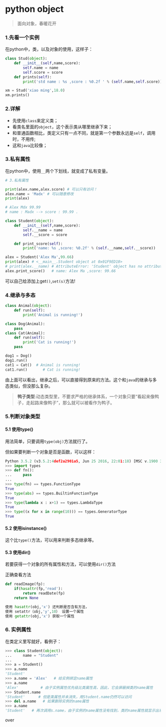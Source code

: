 # python object

> 面向对象，春暖花开

### 1.先看一个实例

在python中，类，以及对象的使用，这样子：

```python
class Stud(object):
	def __init__(self,name,score):
		self.name = name
		self.score = score
	def prints(self):
		print('std name : %s ,score : %0.2f ' % (self.name,self.score))

xm = Stud('xiao ming',18.0)
xm.prints()
```

### 2.详解

+ 先使用`class`来定义类；
+ 看类名里面的`object`，这个表示类从哪里继承下来；
+ 和普通函数相比，类定义只有一点不同，就是第一个参数永远是`self`，调用时，不用传;
+ 这和`java`比较像；

### 3.私有属性

在python中，使用`__`两个下划线，就变成了私有变量。

```python
# 3.私有属性

print(alex.name,alex.score) # 可以只有访问！
alex.name = 'Madx' # 可以随意修改
print(alex)

# Alex Mdx 99.99
# name : Madx --> score : 99.99 .

class Student(object):
	def __init__(self,name,score):
		self.__name = name
		self.__score = score

	def print_score(self):
		print('name: %s ,score: %0.2f' % (self.__name,self.__score))

alex = Student('Alex Ma',99.66)
print(alex) # <__main__.Student object at 0x01F9ED10>
# print(alex.__name) # AttributeError: 'Student' object has no attribute '__name'
alex.print_score()   # name: Alex Ma ,score: 99.66

```

可以自己给添加上get`()`,`set(s)`方法!

### 4.继承与多态

```python
class Animal(object):
	def run(self):
		print('Animal is running!')

class Dog(Animal):
	pass
class Cat(Animal):
	def run(self):
		print('Cat is running!')
	pass

dog1 = Dog()
dog1.run()
cat1 = Cat()  # Animal is running!
cat1.run()       # Cat is running!
```

由上面可以看出，继承之后，可以直接得到原来的方法。这个和`java`的继承与多态类似，但没那么复杂。

> **鸭子类型**:动态类型里，不要求严格的继承体系，一个对象只要“看起来像鸭子，走起路来像鸭子”，那么就可以被看作为鸭子。

### 5.判断对象类型

#### 5.1 使用type()

用法简单，只要调用`type(obj)`方法就行了。

但如果要判断一个对象是否是函数，可以这样：

```python
Python 3.5.2 (v3.5.2:4def2a2901a5, Jun 25 2016, 22:01:18) [MSC v.1900 32 bit (Intel)] on win32
>>> import types
>>> def fn():
... 	pass
...
>>> type(fn) == types.FunctionType
True
>>> type(abs) == types.BuiltinFunctionType
True
>>> type(lambda x : x+1) == types.LambdaType
True
>>> type((x for x in range(10))) == types.GeneratorType
True
```

#### 5.2 使用isinstance()

这个比`type()`方法，可以用来判断多态继承等。

#### 5.3 使用dir()

若要获得一个对象的所有属性和方法，可以使用`dir()`方法

正确查看方法

```python
def readImage(fp):
	if(hasattr(fp,'read'):
		return readDate(fp)
	return None

使用 hasattr(obj,'x') 还判断是否含有方法，
使用 setattr（obj,'y',10） 设置一个属性
使用 getattr(obj,'x') 获取一个属性
```

### 6. 实例属性

在类定义里写就好，看例子：

```python
>>> class Student(object):
... 	name = "Student"
...
>>> a = Student()
>>> a.name
'Student'
>>> a.name = 'Alex'   # 给实例绑定name属性
>>> a.name
'Alex'          # 由于实例属性优先级比类属性高，因此，它会屏蔽掉类的name属性
>>> Student.name
'Student'      # 但是类属性并未消失，用Student.name仍然可以访问
>>> del a.name   # 如果删除实例的name属性
>>> a.name
'Student'   # 再次调用s.name，由于实例的name属性没有找到，类的name属性就显示出来了

```

over